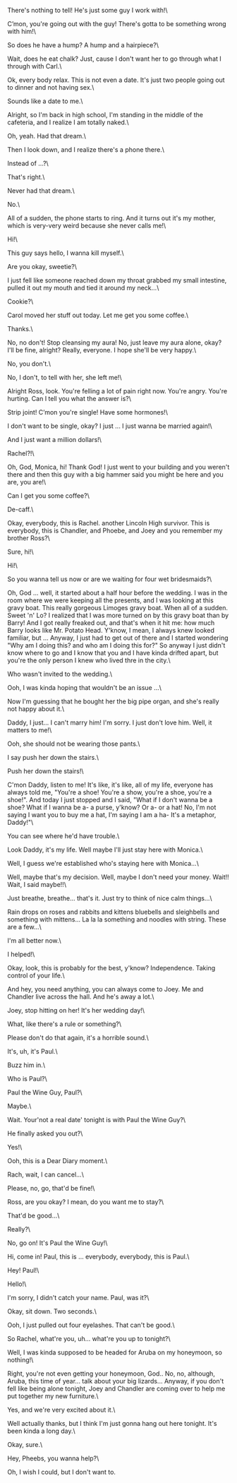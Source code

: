There's nothing to tell! He's just some guy I work with!\

C’mon, you're going out with the guy! There's gotta to be something wrong with him!\

So does he have a hump? A hump and a hairpiece?\

Wait, does he eat chalk? Just, cause I don't want her to go through what I through with Carl.\

Ok, every body relax. This is not even a date. It's just two people going out to dinner and not having sex.\

Sounds like a date to me.\

Alright, so I'm back in high school, I'm standing in the middle of the cafeteria, and I realize I am totally naked.\

Oh, yeah. Had that dream.\

Then I look down, and I realize there's a phone there.\

Instead of ...?\

That's right.\

Never had that dream.\

No.\

All of a sudden, the phone starts to ring. And it turns out it's my mother, which is very-very weird because she never calls me!\

Hi!\

This guy says hello, I wanna kill myself.\

Are you okay, sweetie?\

I just fell like someone reached down my throat grabbed my small intestine, pulled it out my mouth and tied it around my neck...\

Cookie?\

Carol moved her stuff out today. Let me get you some coffee.\

Thanks.\

No, no don't! Stop cleansing my aura! No, just leave my aura alone, okay? I'll be fine, alright? Really, everyone. I hope she'll be very happy.\

No, you don't.\

No, I don't, to tell with her, she left me!\

Alright Ross, look. You're felling a lot of pain right now. You're angry. You're hurting. Can I tell you what the answer is?\

Strip joint! C’mon you're single! Have some hormones!\

I don't want to be single, okay? I just ... I just wanna be married again!\

And I just want a million dollars!\

Rachel?!\

Oh, God, Monica, hi! Thank God! I just went to your building and you weren't there and then this guy with a big hammer said you might be here and you are, you are!\

Can I get you some coffee?\

De-caff.\

Okay, everybody, this is Rachel. another Lincoln High survivor. This is everybody, this is Chandler, and Phoebe, and Joey and you remember my brother Ross?\

Sure, hi!\

Hi!\

So you wanna tell us now or are we waiting for four wet bridesmaids?\

Oh, God ... well, it started about a half hour before the wedding. I was in the room where we were keeping all the presents, and I was looking at this gravy boat. This really gorgeous Limoges gravy boat. When all of a sudden. Sweet 'n' Lo? I realized that I was more turned on by this gravy boat than by Barry! And I got really freaked out, and that's when it hit me: how much Barry looks like Mr. Potato Head. Y'know, I mean, I always knew looked familiar, but ... Anyway, I just had to get out of there and I started wondering "Why am I doing this? and who am I doing this for?" So anyway I just didn't know where to go and I know that you and I have kinda drifted apart, but you're the only person I knew who lived thre in the city.\

Who wasn't invited to the wedding.\

Ooh, I was kinda hoping that wouldn't be an issue ...\

Now I'm guessing that he bought her the big pipe organ, and she's really not happy about it.\

Daddy, I just... I can't marry him! I'm sorry. I just don't love him. Well, it matters to me!\

Ooh, she should not be wearing those pants.\

I say push her down the stairs.\

Push her down the stairs!\

C'mon Daddy, listen to me! It's like, it's like, all of my life, everyone has always told me, "You're a shoe! You're a show, you're a shoe, you're a shoe!". And today I just stopped and I said, "What if I don't wanna be a shoe? What if I wanna be a- a purse, y'know? Or a- or a hat! No, I'm not saying I want you to buy me a hat, I'm saying I am a ha- It's a metaphor, Daddy!"\

You can see where he'd have trouble.\

Look Daddy, it's my life. Well maybe I'll just stay here with Monica.\

Well, I guess we're established who's staying here with Monica...\

Well, maybe that's my decision. Well, maybe I don't need your money. Wait!! Wait, I said maybe!!\

Just breathe, breathe... that's it. Just try to think of nice calm things...\

Rain drops on roses and rabbits and kittens bluebells and sleighbells and something with mittens... La la la something and noodles with string. These are a few...\

I'm all better now.\

I helped!\

Okay, look, this is probably for the best, y'know? Independence. Taking control of your life.\

And hey, you need anything, you can always come to Joey. Me and Chandler live across the hall. And he's away a lot.\

Joey, stop hitting on her! It's her wedding day!\

What, like there's a rule or something?\

Please don't do that again, it's a horrible sound.\

It's, uh, it's Paul.\

Buzz him in.\

Who is Paul?\

Paul the Wine Guy, Paul?\

Maybe.\

Wait. Your'not a real date' tonight is with Paul the Wine Guy?\

He finally asked you out?\

Yes!\

Ooh, this is a Dear Diary moment.\

Rach, wait, I can cancel...\

Please, no, go, that'd be fine!\

Ross, are you okay? I mean, do you want me to stay?\

That'd be good...\

Really?\

No, go on! It's Paul the Wine Guy!\

Hi, come in! Paul, this is ... everybody, everybody, this is Paul.\

Hey! Paul!\

Hello!\

I'm sorry, I didn't catch your name. Paul, was it?\

Okay, sit down. Two seconds.\

Ooh, I just pulled out four eyelashes. That can't be good.\

So Rachel, what're you, uh... what're you up to tonight?\

Well, I was kinda supposed to be headed for Aruba on my honeymoon, so nothing!\

Right, you're not even getting your honeymoon, God.. No, no, although, Aruba, this time of year... talk about your    big lizards... Anyway, if you don't fell like being alone tonight, Joey and Chandler are coming over to help me put together my new furniture.\

Yes, and we're very excited about it.\

Well actually thanks, but I think I'm just gonna hang out here tonight. It's been kinda a long day.\

Okay, sure.\

Hey, Pheebs, you wanna help?\

Oh, I wish I could, but I don't want to.